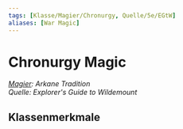 ```yaml
---
tags: [Klasse/Magier/Chronurgy, Quelle/5e/EGtW]
aliases: [War Magic]
---
```

Chronurgy Magic
===============

[_Magier_](../Magier.md)_: Arkane Tradition_  
_Quelle: Explorer's Guide to Wildemount_

Klassenmerkmale
---------------
